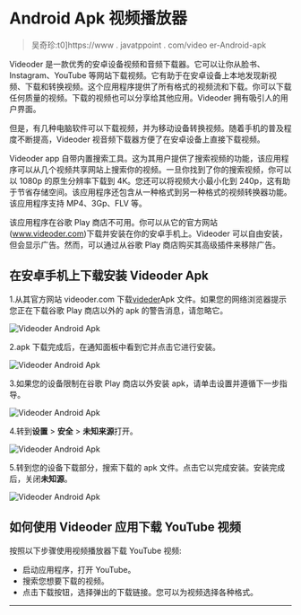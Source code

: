 # Android Apk 视频播放器

> 吴奇珍:t0]https://www . javatppoint . com/video er-Android-apk

Videoder 是一款优秀的安卓设备视频和音频下载器。它可以让你从脸书、Instagram、YouTube 等网站下载视频。它有助于在安卓设备上本地发现新视频、下载和转换视频。这个应用程序提供了所有格式的视频流和下载。你可以下载任何质量的视频。下载的视频也可以分享给其他应用。Videoder 拥有吸引人的用户界面。

但是，有几种电脑软件可以下载视频，并为移动设备转换视频。随着手机的普及程度不断提高，Videoder 视音频下载器方便了在安卓设备上直接下载视频。

Videoder app 自带内置搜索工具。这为其用户提供了搜索视频的功能，该应用程序可以从几个视频共享网站上搜索你的视频。一旦你找到了你的搜索视频，你可以以 1080p 的原生分辨率下载到 4K。您还可以将视频大小最小化到 240p，这有助于节省存储空间。该应用程序还包含从一种格式到另一种格式的视频转换器功能。该应用程序支持 MP4、3Gp、FLV 等。

该应用程序在谷歌 Play 商店不可用。你可以从它的官方网站(www.videoder.com)下载并安装在你的安卓手机上。Videoder 可以自由安装，但会显示广告。然而，可以通过从谷歌 Play 商店购买其高级插件来移除广告。

## 在安卓手机上下载安装 Videoder Apk

1.从其官方网站 videoder.com 下载[videder](https://www.videoder.com/)Apk 文件。如果您的网络浏览器提示您正在下载谷歌 Play 商店以外的 apk 的警告消息，请忽略它。

![Videoder Android Apk](../Images/e49ff3ebfa87836b45197e239f290382.png)

2.apk 下载完成后，在通知面板中看到它并点击它进行安装。

![Videoder Android Apk](../Images/c05e54c0e9cf50fd329d37fdd0c3287b.png)

3.如果您的设备限制在谷歌 Play 商店以外安装 apk，请单击设置并遵循下一步指导。

![Videoder Android Apk](../Images/7dd1594346fcdeb3b8d901834bcf7214.png)

4.转到**设置** > **安全** > **未知来源**打开。

![Videoder Android Apk](../Images/1000bbf8b4d2dceee295b6bfda5802be.png)

5.转到您的设备下载部分，搜索下载的 apk 文件。点击它以完成安装。安装完成后，关闭**未知源**。

![Videoder Android Apk](../Images/ea1eeb5203eb4dcda73d11120db9e0a5.png)

## 如何使用 Videoder 应用下载 YouTube 视频

按照以下步骤使用视频播放器下载 YouTube 视频:

*   启动应用程序，打开 YouTube。
*   搜索您想要下载的视频。
*   点击下载按钮，选择弹出的下载链接。您可以为视频选择各种格式。

* * *